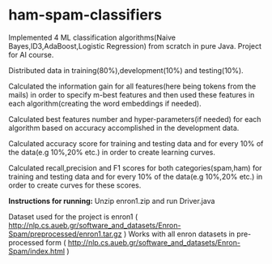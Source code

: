 # ham-spam-classifiers
Implemented 4 ML classification algorithms(Naive Bayes,ID3,AdaBoost,Logistic Regression) from scratch in pure Java. Project for AI course.

Distributed data in training(80%),development(10%) and testing(10%).

Calculated the information gain for all features(here being tokens from the mails) in order to specify m-best features and then used these features in each algorithm(creating the word embeddings if needed).

Calculated best features number and hyper-parameters(if needed) for each algorithm based on accuracy accomplished in the development data.

Calculated accuracy score for training and testing data and for every 10% of the data(e.g 10%,20% etc.) in order to create learning curves.

Calculated recall,precision and F1 scores for both categories(spam,ham) for training and testing data and for every 10% of the data(e.g 10%,20% etc.) in order to create curves for these scores.

**Instructions for running:** Unzip enron1.zip and run Driver.java 

Dataset used for the project is enron1 ( http://nlp.cs.aueb.gr/software_and_datasets/Enron-Spam/preprocessed/enron1.tar.gz )
Works with all enron datasets in pre-processed form ( http://nlp.cs.aueb.gr/software_and_datasets/Enron-Spam/index.html )

